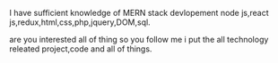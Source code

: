 I have sufficient knowledge of MERN stack devlopement node js,react js,redux,html,css,php,jquery,DOM,sql.

are you interested all of thing so you follow me i put the all technology releated project,code and all of things.

